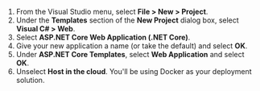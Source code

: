 1. From the Visual Studio menu, select **File > New > Project**.
2. Under the **Templates** section of the **New Project** dialog box, select **Visual C# > Web**.
3. Select **ASP.NET Core Web Application (.NET Core)**.
4. Give your new application a name (or take the default) and select **OK**.
5. Under **ASP.NET Core Templates**, select **Web Application** and select **OK**.
6. Unselect **Host in the cloud**. You'll be using Docker as your deployment solution.

